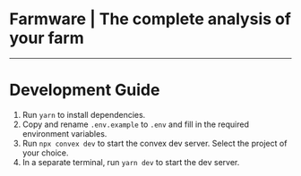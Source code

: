 # Farmware | The complete analysis of your farm

---

# Development Guide
1. Run `yarn` to install dependencies.
2. Copy and rename `.env.example` to `.env` and fill in the required environment variables.
3. Run `npx convex dev` to start the convex dev server. Select the project of your choice.
3. In a separate terminal, run `yarn dev` to start the dev server.
